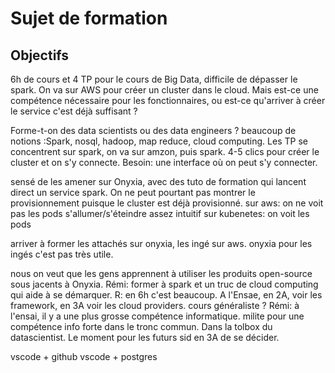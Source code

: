 # Sujet de formation 
## Objectifs
6h de cours et 4 TP pour le cours de Big Data, 
difficile de dépasser le spark. On va sur AWS pour créer un cluster dans le cloud. 
Mais est-ce une compétence nécessaire pour les fonctionnaires, ou est-ce qu'arriver à créer le service c'est déjà suffisant ?

Forme-t-on des data scientists ou des data engineers  ?
beaucoup de notions :Spark, nosql, hadoop, map reduce, cloud computing. Les TP se concentrent sur spark, on va sur amzon, puis spark. 4-5 clics pour créer le cluster et on s'y connecte.
Besoin: une interface où on peut s'y connecter. 

sensé de les amener sur Onyxia, avec des tuto de formation qui lancent direct un service spark. 
On ne peut pourtant pas montrer le provisionnement puisque le cluster est déjà provisionné. 
sur aws: on ne voit pas les pods s'allumer/s'éteindre
assez intuitif sur kubenetes: on voit les pods 

arriver à former les attachés sur onyxia, les ingé sur aws. onyxia pour les ingés c'est pas très utile. 

nous on veut que les gens apprennent à utiliser les produits open-source sous jacents à Onyxia.
Rémi: former à spark et un truc de cloud computing qui aide à se démarquer. 
R: en 6h c'est beaucoup. A l'Ensae, en 2A, voir les framework, en 3A voir les cloud providers. 
cours généraliste ? 
Rémi: à l'ensai, il y a une plus grosse compétence informatique. milite pour une compétence info forte dans le tronc commun. Dans la tolbox du datascientist. Le moment pour les futurs sid en 3A de se décider.


vscode + github
vscode + postgres



